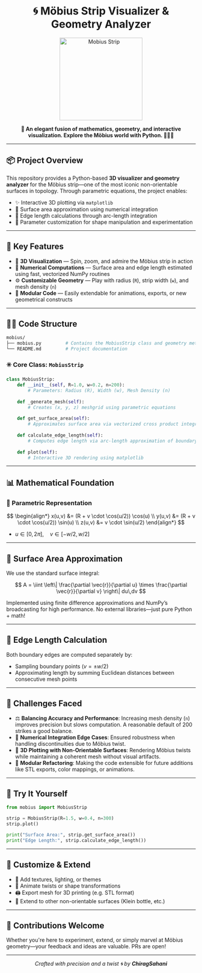 

<h1 align="center">🌀 Möbius Strip Visualizer & Geometry Analyzer</h1>
<p align="center">
  <img src="https://res.cloudinary.com/dlyctssmy/image/upload/v1748324730/2012_10_31-mobifab_e2n7fg.gif" alt="Mobius Strip" width="220"/>
</p>
<p align="center">
  <b>🎲 An elegant fusion of mathematics, geometry, and interactive visualization. Explore the Möbius world with Python. 🧑‍💻🌀</b>
</p>

---

## 📦 Project Overview

This repository provides a Python-based **3D visualizer and geometry analyzer** for the Möbius strip—one of the most iconic non-orientable surfaces in topology. Through parametric equations, the project enables:

* ✨ Interactive 3D plotting via `matplotlib`
* 📐 Surface area approximation using numerical integration
* 🧮 Edge length calculations through arc-length integration
* 🔧 Parameter customization for shape manipulation and experimentation

---

## 📌 Key Features

* 🎨 **3D Visualization** — Spin, zoom, and admire the Möbius strip in action
* 🧠 **Numerical Computations** — Surface area and edge length estimated using fast, vectorized NumPy routines
* ⚙️ **Customizable Geometry** — Play with radius (`R`), strip width (`w`), and mesh density (`n`)
* 🧩 **Modular Code** — Easily extendable for animations, exports, or new geometrical constructs

---

## 🧑‍💻 Code Structure

```bash
mobius/
├── mobius.py         # Contains the MobiusStrip class and geometry methods        
└── README.md         # Project documentation
```

### ✳️ Core Class: `MobiusStrip`

```python
class MobiusStrip:
    def __init__(self, R=1.0, w=0.2, n=200):
        # Parameters: Radius (R), Width (w), Mesh Density (n)
        
    def _generate_mesh(self):
        # Creates (x, y, z) meshgrid using parametric equations
        
    def get_surface_area(self):
        # Approximates surface area via vectorized cross product integration
        
    def calculate_edge_length(self):
        # Computes edge length via arc-length approximation of boundary curves
        
    def plot(self):
        # Interactive 3D rendering using matplotlib
```

---

## 📊 Mathematical Foundation

### 🔁 Parametric Representation

$$
\begin{align*}
x(u,v) &= (R + v \cdot \cos(u/2)) \cos(u) \\
y(u,v) &= (R + v \cdot \cos(u/2)) \sin(u) \\
z(u,v) &= v \cdot \sin(u/2)
\end{align*}
$$

* $u \in [0, 2\pi], \quad v \in [-w/2, w/2]$

---

## 🧮 Surface Area Approximation

We use the standard surface integral:

$$
A = \iint \left\| \frac{\partial \vec{r}}{\partial u} \times \frac{\partial \vec{r}}{\partial v} \right\| du\,dv
$$

Implemented using finite difference approximations and NumPy’s broadcasting for high performance. No external libraries—just pure Python + math!

---

## 📏 Edge Length Calculation

Both boundary edges are computed separately by:

* Sampling boundary points ($v = \pm w/2$)
* Approximating length by summing Euclidean distances between consecutive mesh points

---

## 🧗 Challenges Faced

* ⚖️ **Balancing Accuracy and Performance**: Increasing mesh density (`n`) improves precision but slows computation. A reasonable default of 200 strikes a good balance.
* 🧮 **Numerical Integration Edge Cases**: Ensured robustness when handling discontinuities due to Möbius twist.
* 🎨 **3D Plotting with Non-Orientable Surfaces**: Rendering Möbius twists while maintaining a coherent mesh without visual artifacts.
* 🔁 **Modular Refactoring**: Making the code extensible for future additions like STL exports, color mappings, or animations.

---

## 🚀 Try It Yourself

```python
from mobius import MobiusStrip

strip = MobiusStrip(R=1.5, w=0.4, n=300)
strip.plot()

print("Surface Area:", strip.get_surface_area())
print("Edge Length:", strip.calculate_edge_length())
```

---

## 🌈 Customize & Extend

* 🎨 Add textures, lighting, or themes
* 🔁 Animate twists or shape transformations
* 🖨 Export mesh for 3D printing (e.g. STL format)
* 🧪 Extend to other non-orientable surfaces (Klein bottle, etc.)

---

## 🤝 Contributions Welcome

Whether you're here to experiment, extend, or simply marvel at Möbius geometry—your feedback and ideas are valuable. PRs are open!

---

<p align="center">
  <i>Crafted with precision and a twist 🌀 by <b>ChiragSahani</b></i>
</p>

